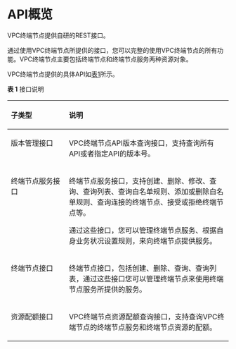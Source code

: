 # API概览<a name="vpcep_02_0000"></a>

VPC终端节点提供自研的REST接口。

通过使用VPC终端节点所提供的接口，您可以完整的使用VPC终端节点的所有功能。VPC终端节点主要包括终端节点和终端节点服务两种资源对象。

VPC终端节点提供的具体API如[表1](#zh-cn_topic_0178454981_zh-cn_topic_0173706804_table420812113211)所示。

**表 1**  接口说明

<a name="zh-cn_topic_0178454981_zh-cn_topic_0173706804_table420812113211"></a>
<table><thead align="left"><tr id="zh-cn_topic_0178454981_zh-cn_topic_0173706804_row1527972153211"><th class="cellrowborder" valign="top" width="26.25%" id="mcps1.2.3.1.1"><p id="zh-cn_topic_0178454981_zh-cn_topic_0173706804_p427918210322"><a name="zh-cn_topic_0178454981_zh-cn_topic_0173706804_p427918210322"></a><a name="zh-cn_topic_0178454981_zh-cn_topic_0173706804_p427918210322"></a>子类型</p>
</th>
<th class="cellrowborder" valign="top" width="73.75%" id="mcps1.2.3.1.2"><p id="zh-cn_topic_0178454981_zh-cn_topic_0173706804_p12279121173212"><a name="zh-cn_topic_0178454981_zh-cn_topic_0173706804_p12279121173212"></a><a name="zh-cn_topic_0178454981_zh-cn_topic_0173706804_p12279121173212"></a>说明</p>
</th>
</tr>
</thead>
<tbody><tr id="row1940921382316"><td class="cellrowborder" valign="top" width="26.25%" headers="mcps1.2.3.1.1 "><p id="p7332214162313"><a name="p7332214162313"></a><a name="p7332214162313"></a>版本管理接口</p>
</td>
<td class="cellrowborder" valign="top" width="73.75%" headers="mcps1.2.3.1.2 "><p id="p14332191419235"><a name="p14332191419235"></a><a name="p14332191419235"></a>VPC终端节点API版本查询接口，支持查询所有API或者指定API的版本号。</p>
</td>
</tr>
<tr id="zh-cn_topic_0178454981_zh-cn_topic_0173706804_row1227932183218"><td class="cellrowborder" valign="top" width="26.25%" headers="mcps1.2.3.1.1 "><p id="zh-cn_topic_0178454981_zh-cn_topic_0173706804_p11201229163219"><a name="zh-cn_topic_0178454981_zh-cn_topic_0173706804_p11201229163219"></a><a name="zh-cn_topic_0178454981_zh-cn_topic_0173706804_p11201229163219"></a>终端节点服务接口</p>
</td>
<td class="cellrowborder" valign="top" width="73.75%" headers="mcps1.2.3.1.2 "><p id="zh-cn_topic_0178454981_zh-cn_topic_0173706804_p1279521143211"><a name="zh-cn_topic_0178454981_zh-cn_topic_0173706804_p1279521143211"></a><a name="zh-cn_topic_0178454981_zh-cn_topic_0173706804_p1279521143211"></a>终端节点服务接口，支持创建、删除、修改、查询、查询列表、查询白名单规则、添加或删除白名单规则、查询连接的终端节点、接受或拒绝终端节点等。</p>
<p id="zh-cn_topic_0178454981_zh-cn_topic_0173706804_p11279162110325"><a name="zh-cn_topic_0178454981_zh-cn_topic_0173706804_p11279162110325"></a><a name="zh-cn_topic_0178454981_zh-cn_topic_0173706804_p11279162110325"></a>通过这些接口，您可以管理终端节点服务、根据自身业务状况设置规则，来向终端节点提供服务。</p>
</td>
</tr>
<tr id="zh-cn_topic_0178454981_zh-cn_topic_0173706804_row227972163219"><td class="cellrowborder" valign="top" width="26.25%" headers="mcps1.2.3.1.1 "><p id="zh-cn_topic_0178454981_zh-cn_topic_0173706804_p2686535123212"><a name="zh-cn_topic_0178454981_zh-cn_topic_0173706804_p2686535123212"></a><a name="zh-cn_topic_0178454981_zh-cn_topic_0173706804_p2686535123212"></a>终端节点接口</p>
</td>
<td class="cellrowborder" valign="top" width="73.75%" headers="mcps1.2.3.1.2 "><p id="zh-cn_topic_0178454981_zh-cn_topic_0173706804_p103673385325"><a name="zh-cn_topic_0178454981_zh-cn_topic_0173706804_p103673385325"></a><a name="zh-cn_topic_0178454981_zh-cn_topic_0173706804_p103673385325"></a>终端节点接口，包括创建、删除、查询、查询列表，通过这些接口您可以管理终端节点来使用终端节点服务所提供的服务。</p>
</td>
</tr>
<tr id="zh-cn_topic_0178454981_row393263416215"><td class="cellrowborder" valign="top" width="26.25%" headers="mcps1.2.3.1.1 "><p id="zh-cn_topic_0178454981_p149326341827"><a name="zh-cn_topic_0178454981_p149326341827"></a><a name="zh-cn_topic_0178454981_p149326341827"></a>资源配额接口</p>
</td>
<td class="cellrowborder" valign="top" width="73.75%" headers="mcps1.2.3.1.2 "><p id="zh-cn_topic_0178454981_p293212340215"><a name="zh-cn_topic_0178454981_p293212340215"></a><a name="zh-cn_topic_0178454981_p293212340215"></a>VPC终端节点资源配额查询接口，支持查询VPC终端节点的终端节点服务和终端节点资源的配额。</p>
</td>
</tr>
</tbody>
</table>

